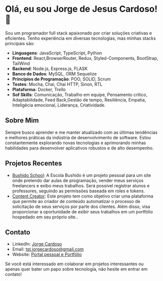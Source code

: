 # Olá, eu sou Jorge de Jesus Cardoso! 👋

Sou um programador full stack apaixonado por criar soluções criativas e eficientes. Tenho experiência em diversas tecnologias, mas minhas stacks principais são:

- **Linguagens**: JavaScript, TypeScript, Python
- **Frontend**: React,BrowserRouter, Redux, Styled-Components, BootStrap, TailWind
- **Backend**: Node.js, Express.js, FLASK
- **Banco de Dados**: MySQL, ORM Sequelize
- **Princípios de Programação**: POO, SOLID, Scrum
- **Testes**: Mocha, Chai, Chai HTTP, Sinon, RTL
- **Plataforma**: Docker, Trello
- **Sof Skills**: Comunicação, Trabalho em equipe, Pensamento crítico, Adaptabilidade, Feed Back,Gestão de tempo, Resiliẽncia, Empatia, Inteligẽcia emocional, Liderança, Criatividade.

## Sobre Mim

Sempre busco aprender e me manter atualizado com as últimas tendências e melhores práticas da indústria de desenvolvimento de software. Estou constantemente explorando novas tecnologias e aprimorando minhas habilidades para desenvolver aplicativos robustos e de alto desempenho.

## Projetos Recentes

- [Bushido School](https://github.com/jorgejesuscardoso/bushido_high_school):  A Escola Bushido é um projeto pessoal para um site onde pretendo dar aulas de programação, vender meus serviços freelancers e exibo meus trabalhos. Será possível registrar alunos e professores, seguindo as permissões baseada em roles e tokens.
- [Content Creator](https://github.com/jorgejesuscardoso/content_creator): Este projeto tem como objetivo criar uma plataforma que permite ao criador de conteúdo automatizar o processo de solicitação de seus serviços por parte dos clientes. Além disso, visa proporcionar a oportunidade de exibir seus trabalhos em um portfólio hospedado em seu próprio site..

## Contato

- LinkedIn: [Jorge Cardoso]([link](https://www.linkedin.com/in/jorgejesuscardoso/))
- Email: tst.jorgecardoso@gmail.com
- Website: [Portal pessoal e Portfólio](https://cndev.netlify.app/)

Se você está interessado em colaborar em projetos interessantes ou apenas quer bater um papo sobre tecnologia, não hesite em entrar em contato!
